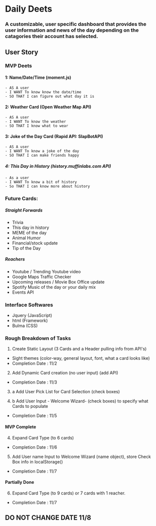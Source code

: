 # Daily Deets

### A customizable, user specific dashboard that provides the user information and news of the day depending on the catagories their account has selected. 

## User Story

### MVP Deets

#### 1: Name/Date/Time (moment.js)
    - AS A user 
    - I WANT To know know the date/time
    - SO THAT I can figure out what day it is

#### 2: Weather Card (Open Weather Map API)
    - AS A user 
    - I WANT To know the weather
    - SO THAT I know what to wear

#### 3: Joke of the Day Card (Rapid API: SlapBotAPI)
    - AS A user 
    - I WANT To know a joke of the day
    - SO THAT I can make friends happy

##### 4: This Day in History (history.muffinlabs.com API)
    - As a user
    - I WANT To know a bit of history
    - So THAT I can know more about history

### Future Cards:

##### Straight Forwards 
- Trivia
- This day in history
- MEME of the day
- Animal Humor
- Financial/stock update
- Tip of the Day

##### Reachers
- Youtube / Trending Youtube video
- Google Maps Traffic Checker 
- Upcoming releases / Movie Box Office update
- Spotify Music of the day or your daily mix
- Events API

### Interface Softwares
- Jquery (JavaScript)
- html (Framework)
- Bulma (CSS)

### Rough Breakdown of Tasks

1. Create Static Layout (3 Cards and a Header pulling info from API's)
- Sight themes (color-way, general layout, font, what a card looks like)
- Completion Date :  11/2

2. Add Dynamic Card creation (no user input) (add API)
- Completion Date : 11/3

3. a Add User Pick List for Card Selection (check boxes)

3. b Add User Input - Welcome Wizard- (check boxes) to specify what Cards to populate
- Completion Date : 11/5

#### MVP Complete 

4. Expand Card Type (to 6 cards)
- Completion Date : 11/6

5. Add User name Input to Welcome Wizard (name object), store Check Box info in localStorage()
- Completion Date : 11/7

#### Partially Done

6. Expand Card Type (to 9 cards) or 7 cards with 1 reacher.
- Completion Date : 11/7

## DO NOT CHANGE DATE 11/8



